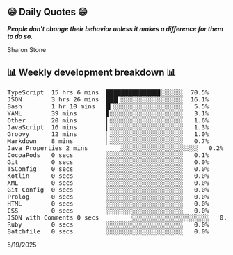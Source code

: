 ## 😄 Daily Quotes 😄

_**People don't change their behavior unless it makes a difference for them to do so.**_

Sharon Stone



## 📊 Weekly development breakdown 📊

<pre>TypeScript  15 hrs 6 mins  ██████████████▊░░░░░░  70.5%
JSON        3 hrs 26 mins  ███▎░░░░░░░░░░░░░░░░░  16.1%
Bash        1 hr 10 mins   █▏░░░░░░░░░░░░░░░░░░░   5.5%
YAML        39 mins        ▋░░░░░░░░░░░░░░░░░░░░   3.1%
Other       20 mins        ▎░░░░░░░░░░░░░░░░░░░░   1.6%
JavaScript  16 mins        ▎░░░░░░░░░░░░░░░░░░░░   1.3%
Groovy      12 mins        ▏░░░░░░░░░░░░░░░░░░░░   1.0%
Markdown    8 mins         ▏░░░░░░░░░░░░░░░░░░░░   0.7%
Java Properties 2 mins         ░░░░░░░░░░░░░░░░░░░░░   0.2%
CocoaPods   0 secs         ░░░░░░░░░░░░░░░░░░░░░   0.1%
Git         0 secs         ░░░░░░░░░░░░░░░░░░░░░   0.0%
TSConfig    0 secs         ░░░░░░░░░░░░░░░░░░░░░   0.0%
Kotlin      0 secs         ░░░░░░░░░░░░░░░░░░░░░   0.0%
XML         0 secs         ░░░░░░░░░░░░░░░░░░░░░   0.0%
Git Config  0 secs         ░░░░░░░░░░░░░░░░░░░░░   0.0%
Prolog      0 secs         ░░░░░░░░░░░░░░░░░░░░░   0.0%
HTML        0 secs         ░░░░░░░░░░░░░░░░░░░░░   0.0%
CSS         0 secs         ░░░░░░░░░░░░░░░░░░░░░   0.0%
JSON with Comments 0 secs         ░░░░░░░░░░░░░░░░░░░░░   0.0%
Ruby        0 secs         ░░░░░░░░░░░░░░░░░░░░░   0.0%
Batchfile   0 secs         ░░░░░░░░░░░░░░░░░░░░░   0.0%</pre>

5/19/2025